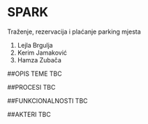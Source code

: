 # SPARK
Traženje, rezervacija i plaćanje parking mjesta

1. Lejla Brgulja
2. Kerim Jamaković
3. Hamza Zubača

##OPIS TEME
TBC

##PROCESI
TBC

##FUNKCIONALNOSTI
TBC

##AKTERI
TBC
